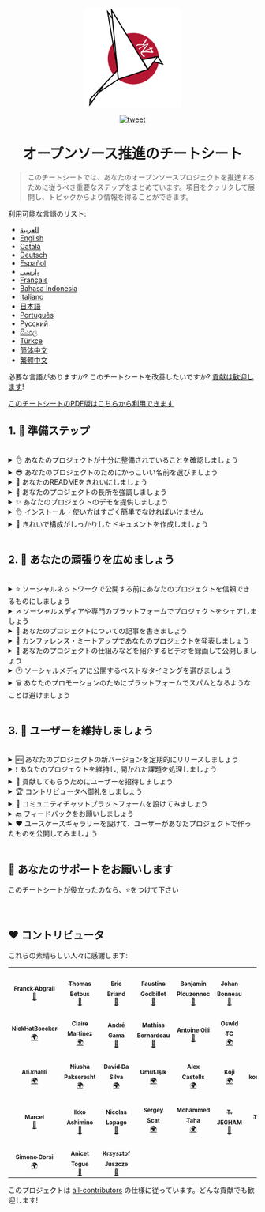 <p align="center">
    <img alt="oss image" src="./imgs/zoss-logo.svg" height="200px" width="200px">
</p>

<p align="center">
  <a href="https://twitter.com/intent/tweet?text=How%20to%20promote%20your%20open-source%20projects%20@ZenikaOSS&url=https://github.com/zenika-open-source/open-source-promotion-cheat-sheet&hashtags=OpenSource,CheatSheet">
    <img alt="tweet" src="https://img.shields.io/twitter/url/https/twitter?label=Share%20on%20twitter&style=social" target="_blank" />
  </a>
</p>

<h1 align="center">オープンソース推進のチートシート</h1>

> このチートシートでは、あなたのオープンソースプロジェクトを推進するために従うべき重要なステップをまとめています。項目をクッリクして展開し、トピックからより情報を得ることができます。

利用可能な言語のリスト:

- &lrm;[العربية](./README-ar.md)
- [English](./README.md)
- [Català](./README-ca.md)
- [Deutsch](./README-de.md)
- [Español](./README-es.md)
- [پارسی](./README-fa.md)
- [Français](./README-fr.md)
- [Bahasa Indonesia](./README-id.md)
- [Italiano](./README-it.md)
- [日本語](./README-jp.md)
- [Português](./README-pt.md)
- [Русский](./README-ru.md)
- [සිංහල](./README-si.md)
- [Türkçe](./README-tr.md)
- [简体中文](./README-zh-cn.md)
- [繁體中文](./README-zh-tw.md)

必要な言語がありますか? このチートシートを改善したいですか? [貢献は歓迎します](./CONTRIBUTING.md)!

[このチートシートのPDF版はこちらから利用できます](./pdf/cheat-sheet.pdf)

## 1. 🎢 準備ステップ

<br />

<details>
<summary>👌 あなたのプロジェクトが十分に整備されていることを確認しましょう</summary>
<p>

> ユーザーを惹きつけるために、あなたのプロジェクトが十分に安定していて、かつ最低限の機能を備えている必要があります。

</p>
</details>

<details>
<summary>😎 あなたのプロジェクトのためにかっこいい名前を選びましょう</summary>
<p>

> ユーザーにとって分かりやすい名前を選びましょう。

</p>
</details>

<details>
<summary>💅 あなたのREADMEをきれいにしましょう</summary>
<p>

> READMEはあなたの訪問者が最初に目にするものです。 シンプルできれいで読みやすいものにしましょう。 [リストのREADMEを参考にしてみて下さい](https://github.com/matiassingers/awesome-readme).

</p>
</details>

<details>
<summary>💪 あなたのプロジェクトの長所を強調しましょう</summary>
<p>

> あなたのプロジェクトの強みを明確にし、訪問者に最初に見てもらえるようにしましょう。

</p>
</details>

<details>
<summary>✨ あなたのプロジェクトのデモを提供しましょう</summary>
<p>

> 訪問者はあなたのプロジェクトの目的やV仕組み、使い方をすぐ理解したいと思うでしょう。 デモを提供することはユーザーも満足させるための最良の方法です。それは下記のようなものになるでしょう:
>
> - あなたのプロジェクトの仕組みを示すアニメーションGIF
> - ライブデモへのリンク

</p>
</details>

<details>
<summary>👌 インストール・使い方はすごく簡単でなければいけません</summary>
<p>

> あなたのプロジェクトがユーザーフレンドリー出なければ、あなたの訪問者は減るでしょう。

</p>
</details>

<details>
<summary>📘 きれいで構成がしっかりしたドキュメントを作成しましょう</summary>
<p>

> 良いドキュメントを作成することは恐らくもっとも重要のステップです。 小さなドキュメントがあれば、READMEの中に含めることもできます。それ以外の場合は、別のウェブサイトにドキュメントをホストするのが良いでしょう。 [vuepress](https://v1.vuepress.vuejs.org)のようないくつかのオープンソースプロジェクトは 簡潔な方法できれいなドキュメントを作成するのに役立つでしょう。

 </p>
</details>

<br />

## 2. 📢 あなたの頑張りを広めましょう

<br />

<details>
<summary>⭐ ソーシャルネットワークで公開する前にあなたのプロジェクトを信頼できるものにしましょう</summary>
<p>

> ほとんどの訪問者が使う前にプロジェクトのstarの数を確認します。最低限のstarがあれば、starがないプロジェクトよりもあなたのプロジェクトの信頼度は高くなります。 ソーシャルメディアで公開する前に、知り合いにプロジェクトの応援をお願いする理由はこのためです。

</p>
</details>

<details>
<summary>↗️ ソーシャルメディアや専門のプラットフォームでプロジェクトをシェアしましょう</summary>
<p>

> Tell the World about your awesome work! Publish on social media and specialized platforms:
>
> - [Twitter](https://twitter.com)
> - [Linkedin](https://www.linkedin.com/)
> - [Facebook](https://www.facebook.com/)
> - [Reddit](https://www.reddit.com/)
> - [Dev.to](https://dev.to/)
> - [Lobsters](https://lobste.rs/)
> - [Hacker News](https://news.ycombinator.com/)
> - [Product Hunt](https://www.producthunt.com/)
> - [Beta page](https://betapage.co/)
> - [Human Coders](https://news.humancoders.com/)

</p>
</details>

<details>
<summary>📃 あなたのプロジェクトについての記事を書きましょう</summary>
<p>

> あなたのプロジェクトについての記事を書きましょう。 目的は、使用した技術スタック、プロジェクトがどのように機能するか、遭遇した問題などです。 下記のプラットフォームに投稿してみましょう:
>
> - [medium](https://medium.com/)
> - [dev.to](https://dev.to/)

</p>
</details>

<details>
<summary>🎤 カンファレンス・ミートアップであなたのプロジェクトを発表しましょう</summary>
<p>

> カンファレンスやミートアップでプロジェクトを発表することは、知名度を向上させる良い方法です。

</p>
</details>

<details>
<summary>🎥 あなたのプロジェクトの仕組みなどを紹介するビデオを録画して公開しましょう</summary>
<p>

> ビデオを録画することは簡単なことではありません。しかし、それはおそらくあなたのプロジェクトを有名にするための最も効率的な方法です。

</p>
</details>

<details>
<summary>🕐 ソーシャルメディアに公開するベストなタイミングを選びましょう</summary>
<p>

> 休日の期間や週末に公開は避けましょう。通常、ソーシャルネットワークで公開するのにベストな時間帯は週の半ばです。

</p>
</details>

<details>
<summary>🗑 あなたのプロモーションのためにプラットフォームでスパムとなるようなことは避けましょう</summary>
<p>

> 同じプラットフォームで2回掲載することはやめましょう。 スパムとみなされ、あなたのプロジェクトの悪評を招くおそれがあります。

</p>
</details>

<br />

## 3. 🤝 ユーザーを維持しましょう

<br />

<details>
<summary>🆕 あなたのプロジェクトの新バージョンを定期的にリリースしましょう</summary>
<p>

> 新しいリリースでプロジェクトを維持・改善し、変更ログを作成しましょう。

</p>
</details>

<details>
<summary>❗ あなたのプロジェクトを維持し, 開かれた課題を処理しましょう</summary>
<p>

> レスポンスのないまま、開いた課題を放置するのはやめましょう。課題を開くのに時間がかかった人には親切にしましょう 😉。

</p>
</details>

<details>
<summary>🙏 貢献してもらうためにユーザーを招待しましょう</summary>
<p>

> 健全なプロジェクトとは、コミュニティとコントリビュータがいるプロジェクトのことです。 いくつかの課題に `contribution welcome` や `good first issue` のラベルを付けて、あなたが助けを必要としていることをユーザに知らせましょう。 [ラベルについて](https://help.github.com/en/articles/about-labels).

</p>
</details>

<details>
<summary>🏆 コントリビュータへ御礼をしましょう</summary>
<p>

> 助けてくれた人とは仲良くしましょう! [gatsby](https://github.com/gatsbyjs/gatsby)のようないくつかのオープンプロジェクトでは、コントリビュータにグッズをプレゼントしています。 そんな余裕がないのであれば、(twitter その他のプラットフォームで)貢献に投稿をして、作者に言及しましょう([御礼の見本](https://twitter.com/FranckAbgrall/status/1139470547492978688))。 READMEの中で `Contributors` セクションを設けて、彼らに感謝の意を表したり、プロジェクトのドキュメントやウェブサイトで紹介してみましょう。以下にいくつかの例を示します:
>
> - [vuepress (contributors README section)](https://github.com/vuejs/vuepress#code-contributors)
> - [Rythm.js (random highlighted contributor on demo page)](https://okazari.github.io/Rythm.js/)

</p>
</details>

<details>
<summary>💬 コミュニティチャットプラットフォームを設けてみましょう</summary>
<p>

> Githubのissuesは、ユーザーとのコミュニケーションをとるための最良の方法とは限りません。. 必要に応じて、チャットプラットフォームを利用して議論をすることができます:
>
> - [Discord](https://discord.com)
> - [Slack](https://slack.com)
> - [Gitter](https://gitter.im/)

</p>
</details>

<details>
<summary>🔙 フィードバックをお願いしましょう</summary>
<p>

> ユーザーフィードバックは、プロジェクトを改善するための最良の方法です。 彼らはおそらく、あなたのプロジェクトをより良いものにするための機能やアイデアを持っています。

</p>
</details>

<details>
<summary>❤️ ユースケースギャラリーを設けて、ユーザーがあなたプロジェクトで作ったものを公開してみましょう</summary>
<p>

> 訪問者は、具体的なユースケースや成功事例を見れば、あなたのプロジェクトを信頼してくれるでしょう。例 [the vuepress gallery](https://vuepress.gallery/).

</p>
</details>

<br />

## 🙏 あなたのサポートをお願いします

このチートシートが役立ったのなら、⭐️をつけて下さい

<br />

## ❤️ コントリビュータ

これらの素晴らしい人々に感謝します:

<!-- ALL-CONTRIBUTORS-LIST:START - Do not remove or modify this section -->
<!-- prettier-ignore-start -->
<!-- markdownlint-disable -->
<table>
  <tr>
    <td align="center"><a href="https://www.franck-abgrall.me/"><img src="https://avatars3.githubusercontent.com/u/9840435?v=4?s=100" width="100px;" alt=""/><br /><sub><b>Franck Abgrall</b></sub></a><br /><a href="https://github.com/zenika-open-source/promote-open-source-project/commits?author=kefranabg" title="Documentation">📖</a></td>
    <td align="center"><a href="https://github.com/tbetous"><img src="https://avatars3.githubusercontent.com/u/4435536?v=4?s=100" width="100px;" alt=""/><br /><sub><b>Thomas Betous</b></sub></a><br /><a href="https://github.com/zenika-open-source/promote-open-source-project/commits?author=tbetous" title="Documentation">📖</a></td>
    <td align="center"><a href="https://github.com/ebriand"><img src="https://avatars1.githubusercontent.com/u/1011902?v=4?s=100" width="100px;" alt=""/><br /><sub><b>Eric Briand</b></sub></a><br /><a href="https://github.com/zenika-open-source/promote-open-source-project/commits?author=ebriand" title="Documentation">📖</a></td>
    <td align="center"><a href="https://github.com/FaustineG"><img src="https://avatars.githubusercontent.com/u/27639429?v=4?s=100" width="100px;" alt=""/><br /><sub><b>Faustine Godbillot</b></sub></a><br /><a href="https://github.com/zenika-open-source/promote-open-source-project/commits?author=FaustineG" title="Documentation">📖</a></td>
    <td align="center"><a href="https://myvirtualstorybook.com/"><img src="https://avatars1.githubusercontent.com/u/5747538?v=4?s=100" width="100px;" alt=""/><br /><sub><b>Benjamin Plouzennec</b></sub></a><br /><a href="https://github.com/zenika-open-source/promote-open-source-project/commits?author=Okazari" title="Documentation">📖</a></td>
    <td align="center"><a href="https://github.com/Zenigata"><img src="https://avatars1.githubusercontent.com/u/1022393?v=4?s=100" width="100px;" alt=""/><br /><sub><b>Johan Bonneau</b></sub></a><br /><a href="https://github.com/zenika-open-source/promote-open-source-project/commits?author=Zenigata" title="Documentation">📖</a></td>
    <td align="center"><a href="https://github.com/bpetetot"><img src="https://avatars3.githubusercontent.com/u/516360?v=4?s=100" width="100px;" alt=""/><br /><sub><b>Benjamin Petetot</b></sub></a><br /><a href="https://github.com/zenika-open-source/promote-open-source-project/commits?author=bpetetot" title="Documentation">📖</a></td>
  </tr>
  <tr>
    <td align="center"><a href="https://nick-hat-boecker.de"><img src="https://avatars0.githubusercontent.com/u/8366071?v=4?s=100" width="100px;" alt=""/><br /><sub><b>NickHatBoecker</b></sub></a><br /><a href="#translation-NickHatBoecker" title="Translation">🌍</a></td>
    <td align="center"><a href="https://github.com/Claire"><img src="https://avatars2.githubusercontent.com/u/5114096?v=4?s=100" width="100px;" alt=""/><br /><sub><b>Claire Martinez</b></sub></a><br /><a href="#translation-claire" title="Translation">🌍</a></td>
    <td align="center"><a href="https://hazeforum.com/"><img src="https://avatars2.githubusercontent.com/u/31011359?v=4?s=100" width="100px;" alt=""/><br /><sub><b>André Gama</b></sub></a><br /><a href="https://github.com/zenika-open-source/promote-open-source-project/commits?author=andregamma" title="Documentation">📖</a></td>
    <td align="center"><a href="https://github.com/mbernardeau"><img src="https://avatars0.githubusercontent.com/u/7049049?v=4?s=100" width="100px;" alt=""/><br /><sub><b>Mathias Bernardeau</b></sub></a><br /><a href="https://github.com/zenika-open-source/promote-open-source-project/commits?author=mbernardeau" title="Documentation">📖</a></td>
    <td align="center"><a href="https://github.com/Antoineoili"><img src="https://avatars1.githubusercontent.com/u/50737365?v=4?s=100" width="100px;" alt=""/><br /><sub><b>Antoine Oili</b></sub></a><br /><a href="https://github.com/zenika-open-source/promote-open-source-project/commits?author=Antoineoili" title="Documentation">📖</a></td>
    <td align="center"><a href="https://twitter.com/dev_oswld"><img src="https://avatars1.githubusercontent.com/u/40254158?v=4?s=100" width="100px;" alt=""/><br /><sub><b>Oswld TC</b></sub></a><br /><a href="#translation-dev-oswld" title="Translation">🌍</a></td>
    <td align="center"><a href="https://yizhiyue.me"><img src="https://avatars3.githubusercontent.com/u/8545277?v=4?s=100" width="100px;" alt=""/><br /><sub><b>Zhiyue Yi</b></sub></a><br /><a href="#translation-ZhiyueYi" title="Translation">🌍</a></td>
  </tr>
  <tr>
    <td align="center"><a href="https://github.com/aliruss"><img src="https://avatars3.githubusercontent.com/u/32896351?v=4?s=100" width="100px;" alt=""/><br /><sub><b>Ali khalili</b></sub></a><br /><a href="#translation-aliruss" title="Translation">🌍</a></td>
    <td align="center"><a href="https://pakseresht.eu/"><img src="https://avatars3.githubusercontent.com/u/9018054?v=4?s=100" width="100px;" alt=""/><br /><sub><b>Niusha Pakseresht</b></sub></a><br /><a href="#translation-niusha-paks" title="Translation">🌍</a></td>
    <td align="center"><a href="https://github.com/david-dasilva"><img src="https://avatars1.githubusercontent.com/u/372391?v=4?s=100" width="100px;" alt=""/><br /><sub><b>David Da Silva</b></sub></a><br /><a href="#translation-david-dasilva" title="Translation">🌍</a></td>
    <td align="center"><a href="http://umuts.info"><img src="https://avatars2.githubusercontent.com/u/3245166?v=4?s=100" width="100px;" alt=""/><br /><sub><b>Umut Işık</b></sub></a><br /><a href="#translation-umutphp" title="Translation">🌍</a></td>
    <td align="center"><a href="https://github.com/alextremp"><img src="https://avatars0.githubusercontent.com/u/20399660?v=4?s=100" width="100px;" alt=""/><br /><sub><b>Alex Castells</b></sub></a><br /><a href="#translation-alextremp" title="Translation">🌍</a></td>
    <td align="center"><a href="https://kojikoji.ga"><img src="https://avatars0.githubusercontent.com/u/474225?v=4?s=100" width="100px;" alt=""/><br /><sub><b>Koji</b></sub></a><br /><a href="#translation-koji" title="Translation">🌍</a></td>
    <td align="center"><a href="https://github.com/MasterBrian99"><img src="https://avatars0.githubusercontent.com/u/37585474?v=4?s=100" width="100px;" alt=""/><br /><sub><b>pasindu p konghawaththa</b></sub></a><br /><a href="#translation-MasterBrian99" title="Translation">🌍</a></td>
  </tr>
  <tr>
    <td align="center"><a href="http://adsoleware.com/"><img src="https://avatars.githubusercontent.com/u/40896559?v=4?s=100" width="100px;" alt=""/><br /><sub><b>Marcel</b></sub></a><br /><a href="https://github.com/zenika-open-source/promote-open-source-project/commits?author=hackthedev" title="Documentation">📖</a></td>
    <td align="center"><a href="https://bandism.net/"><img src="https://avatars.githubusercontent.com/u/22633385?v=4?s=100" width="100px;" alt=""/><br /><sub><b>Ikko Ashimine</b></sub></a><br /><a href="https://github.com/zenika-open-source/promote-open-source-project/commits?author=eltociear" title="Documentation">📖</a></td>
    <td align="center"><a href="https://github.com/nlepage"><img src="https://avatars.githubusercontent.com/u/19571875?v=4?s=100" width="100px;" alt=""/><br /><sub><b>Nicolas Lepage</b></sub></a><br /><a href="#maintenance-nlepage" title="Maintenance">🚧</a></td>
    <td align="center"><a href="https://github.com/sergey-scat"><img src="https://avatars.githubusercontent.com/u/31442538?v=4?s=100" width="100px;" alt=""/><br /><sub><b>Sergey Scat</b></sub></a><br /><a href="#translation-sergey-scat" title="Translation">🌍</a></td>
    <td align="center"><a href="https://github.com/JustE3saR"><img src="https://avatars.githubusercontent.com/u/62352949?v=4?s=100" width="100px;" alt=""/><br /><sub><b>Mohammed Taha</b></sub></a><br /><a href="#translation-JustE3saR" title="Translation">🌍</a></td>
    <td align="center"><a href="https://github.com/Tazminia"><img src="https://avatars.githubusercontent.com/u/41241424?v=4?s=100" width="100px;" alt=""/><br /><sub><b>T. JEGHAM</b></sub></a><br /><a href="https://github.com/zenika-open-source/promote-open-source-project/pulls?q=is%3Apr+reviewed-by%3ATazminia" title="Reviewed Pull Requests">👀</a></td>
    <td align="center"><a href="https://github.com/Tarektouati"><img src="https://avatars.githubusercontent.com/u/19335073?v=4?s=100" width="100px;" alt=""/><br /><sub><b>Tarek Touati</b></sub></a><br /><a href="https://github.com/zenika-open-source/promote-open-source-project/pulls?q=is%3Apr+reviewed-by%3ATarektouati" title="Reviewed Pull Requests">👀</a></td>
  </tr>
  <tr>
    <td align="center"><a href="https://github.com/simonecorsi"><img src="https://avatars.githubusercontent.com/u/5617452?v=4?s=100" width="100px;" alt=""/><br /><sub><b>Simone Corsi</b></sub></a><br /><a href="#translation-simonecorsi" title="Translation">🌍</a></td>
    <td align="center"><a href="https://github.com/atogue"><img src="https://avatars.githubusercontent.com/u/5642182?v=4?s=100" width="100px;" alt=""/><br /><sub><b>Anicet Togue</b></sub></a><br /><a href="https://github.com/zenika-open-source/promote-open-source-project/pulls?q=is%3Apr+reviewed-by%3Aatogue" title="Reviewed Pull Requests">👀</a></td>
    <td align="center"><a href="https://www.linkedin.com/in/krzysztof-juszcze-01b395118/"><img src="https://avatars.githubusercontent.com/u/17763895?v=4?s=100" width="100px;" alt=""/><br /><sub><b>Krzysztof Juszcze</b></sub></a><br /><a href="https://github.com/zenika-open-source/promote-open-source-project/commits?author=Gerappa92" title="Documentation">📖</a></td>
  </tr>
</table>

<!-- markdownlint-restore -->
<!-- prettier-ignore-end -->

<!-- ALL-CONTRIBUTORS-LIST:END -->

このプロジェクトは [all-contributors](https://github.com/all-contributors/all-contributors) の仕様に従っています。どんな貢献でも歓迎します!
